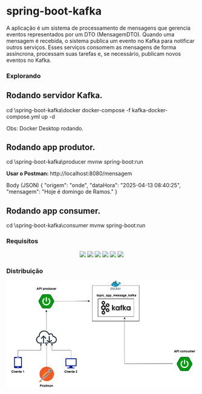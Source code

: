 # spring-boot-kafka
A aplicação é um sistema de processamento de mensagens que gerencia eventos representados por um DTO (MensagemDTO). Quando uma mensagem é recebida, o sistema publica um evento no Kafka para notificar outros serviços. Esses serviços consomem as mensagens de forma assíncrona, processam suas tarefas e, se necessário, publicam novos eventos no Kafka.

### Explorando

## Rodando servidor Kafka.

cd \spring-boot-kafka\docker
docker-compose -f kafka-docker-compose.yml up -d

Obs: Docker Desktop rodando.

## Rodando app produtor.

cd \spring-boot-kafka\producer
mvnw spring-boot:run

<b>Usar o Postman: </b>
http://localhost:8080/mensagem

Body (JSON)
{
    "origem": "onde",
    "dataHora": "2025-04-13 08:40:25",
    "mensagem": "Hoje é domingo de Ramos."
}

## Rodando app consumer.

cd \spring-boot-kafka\consumer
mvnw spring-boot:run

### Requisitos

<p align="center">
	<img loading="lazy" src="https://img.shields.io/badge/Java-17-blue?logo=openjdk"/>
	<img loading="lazy" src="https://img.shields.io/badge/Spring-3.4.3-blue?logo=spring"/>
	<img loading="lazy" src="https://img.shields.io/badge/Git-2.43.0-blue?logo=git"/>
	<img loading="lazy" src="https://img.shields.io/badge/Maven-3.9.3-blue?logo=apachemaven"/>
	<img loading="lazy" src="https://img.shields.io/badge/Kafka-4.0-blue?logo=apache-kafka"/>
	<img loading="lazy" src="https://img.shields.io/badge/Docker-27.3-blue?logo=docker"/>
</p>


### Distribuição

![Distribuicao](image/drawio.png)